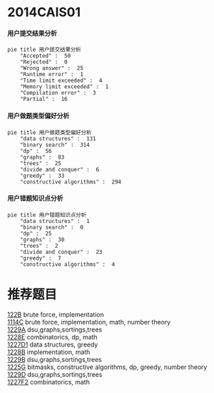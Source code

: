 # 2014CAIS01

<!-- tabs:start -->



#### **用户提交结果分析**

```mermaid
pie title 用户提交结果分析
    "Accepted" :  50
    "Rejected" :  0
    "Wrong answer" :  25
    "Runtime error" :  1
    "Time limit exceeded" :  4
    "Memory limit exceeded" :  1
    "Compilation error" :  3
    "Partial" :  16
```

#### **用户做题类型偏好分析**

```mermaid
pie title 用户做题类型偏好分析
    "data structures" :  131
    "binary search" :  314
    "dp" :  56
    "graphs" :  83
    "trees" :  25
    "divide and conquer" :  6
    "greedy" :  33
    "constructive algorithms" :  294
```
#### **用户错题知识点分析**

```mermaid
pie title 用户错题知识点分析
    "data structures" :  1
    "binary search" :  0
    "dp" :  25
    "graphs" :  30
    "trees" :  2
    "divide and conquer" :  23
    "greedy" :  7
    "constructive algorithms" :  4
```



<!-- tabs:end -->
# 推荐题目
[122B](https://codeforces.com/contest/122/problem/B)		brute force,
                        implementation		  
[1114C](https://codeforces.com/contest/1114/problem/C)		brute force,
                        implementation,
                        math,
                        number theory		  
[1229A](https://codeforces.com/contest/1229/problem/A)		dsu,graphs,sortings,trees		  
[1228E](https://codeforces.com/contest/1228/problem/E)		combinatorics,
                        dp,
                        math		  
[1227D1](https://codeforces.com/contest/1227D/problem/1)		data structures,
                        greedy		  
[1228B](https://codeforces.com/contest/1228/problem/B)		implementation,
                        math		  
[1229B](https://codeforces.com/contest/1229/problem/B)		dsu,graphs,sortings,trees		  
[1225G](https://codeforces.com/contest/1225/problem/G)		bitmasks,
                        constructive algorithms,
                        dp,
                        greedy,
                        number theory		  
[1229D](https://codeforces.com/contest/1229/problem/D)		dsu,graphs,sortings,trees		  
[1227F2](https://codeforces.com/contest/1227F/problem/2)		combinatorics,
                        math		  
